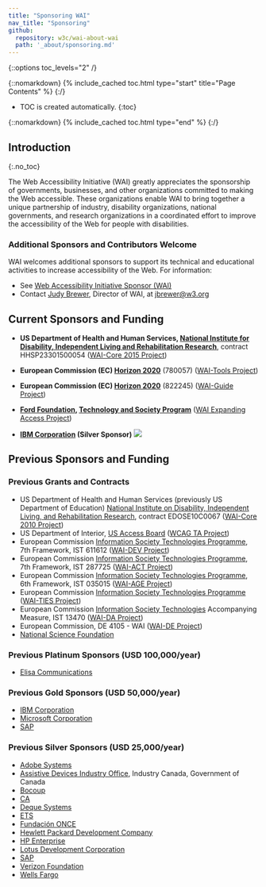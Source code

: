 ```yaml
---
title: "Sponsoring WAI"
nav_title: "Sponsoring"
github:
  repository: w3c/wai-about-wai
  path: '_about/sponsoring.md'
---
```


{::options toc_levels="2" /}

{::nomarkdown}
{% include_cached toc.html type="start" title="Page Contents" %}
{:/}

-   TOC is created automatically.
{:toc}

{::nomarkdown}
{% include_cached toc.html type="end" %}
{:/}

## Introduction
{:.no_toc}

The Web Accessibility Initiative (WAI) greatly appreciates the
sponsorship of governments, businesses, and other organizations
committed to making the Web accessible. These organizations enable WAI
to bring together a unique partnership of industry, disability
organizations, national governments, and research organizations in a
coordinated effort to improve the accessibility of the Web for people
with disabilities.

### Additional Sponsors and Contributors Welcome

WAI welcomes additional sponsors to support its technical and educational activities to increase accessibility of the Web. For information:
* See [Web Accessibility Initiative Sponsor (WAI)](http://www.w3.org/Consortium/sponsor/webforall#wai)
* Contact [Judy Brewer](https://www.w3.org/People/Brewer/), Director of WAI, at <jbrewer@w3.org>

## Current Sponsors and Funding

-   **US Department of Health and Human Services, [National Institute for
    Disability, Independent Living and Rehabilitation
    Research](http://www.acl.gov/programs/NIDILRR/)**, contract
    HHSP23301500054 ([WAI-Core 2015
    Project](https://www.w3.org/WAI/Core2015/))

-   **European Commission (EC) [Horizon 2020](https://ec.europa.eu/programmes/horizon2020/)** (780057) ([WAI-Tools Project](https://www.w3.org/WAI/about/projects/wai-tools/))

-   **European Commission (EC) [Horizon 2020](https://ec.europa.eu/programmes/horizon2020/)** (822245) ([WAI-Guide Project](https://www.w3.org/WAI/about/projects/wai-guide/))

-   **[Ford Foundation](https://www.fordfoundation.org/), [Technology and Society Program](https://www.fordfoundation.org/work/challenging-inequality/technology-and-society/)** ([WAI Expanding Access Project](https://www.w3.org/WAI/expand-access/))

-   **[IBM Corporation](http://www.ibm.com/able) (Silver Sponsor)**
    ![](https://w3.org/Icons/ibm_screen_blue_2px.gif)
    
## Previous Sponsors and Funding

### Previous Grants and Contracts

-   US Department of Health and Human Services (previously US Department
    of Education) [National Institute on Disability, Independent Living,
    and Rehabilitation
    Research](http://www.ed.gov/about/offices/list/osers/nidrr/index.html),
    contract EDOSE10C0067 ([WAI-Core 2010
    Project](https://www.w3.org/WAI/Core/Overview.html))
-   US Department of Interior, [US Access Board](https://www.access-board.gov/) ([WCAG TA
    Project](https://www.w3.org/WAI/WCAGTA/Overview.html))
-   European Commission [Information Society Technologies
    Programme](http://cordis.europa.eu/ist/), 7th Framework, IST 611612
    ([WAI-DEV Project](http://www.w3.org/WAI/DEV/))
-   European Commission [Information Society Technologies
    Programme](http://cordis.europa.eu/ist/), 7th Framework, IST 287725
    ([WAI-ACT Project](https://www.w3.org/WAI/ACT/Overview.html))
-   European Commission [Information Society Technologies
    Programme](http://cordis.europa.eu/ist/), 6th Framework, IST 035015
    ([WAI-AGE Project](https://www.w3.org/WAI/WAI-AGE/Overview.html))
-   European Commission [Information Society Technologies
    Programme](http://cordis.europa.eu/ist/) ([WAI-TIES
    Project](https://www.w3.org/WAI/TIES/Overview.html))
-   European Commission [Information Society
    Technologies](http://cordis.europa.eu/ist/) Accompanying Measure,
    IST 13470 ([WAI-DA Project](https://www.w3.org/WAI/WAIDA/))
-   European Commission, DE 4105 - WAI ([WAI-DE
    Project](https://www.w3.org/WAI/TIDE/FR2.htm))
-   [National Science Foundation](http://www.nsf.gov)

### Previous Platinum Sponsors (USD 100,000/year)

-   [Elisa Communications](http://www.elisa.fi/)

### Previous Gold Sponsors (USD 50,000/year)

-   [IBM Corporation](http://www.ibm.com/able)
-   [Microsoft Corporation](http://www.microsoft.com/)
-   [SAP](http://www.sap.com/)

### Previous Silver Sponsors (USD 25,000/year)

-   [Adobe Systems](http://www.adobe.com/)
-   [Assistive Devices Industry
    Office](http://strategis.ic.gc.ca/epic/internet/inadio-biaaf.nsf/vwGeneratedInterE/home),
    Industry Canada, Government of Canada
-   [Bocoup](https://bocoup.com/)
-   [CA](http://www.ca.com/)
-   [Deque Systems](http://www.deque.com/)
-   [ETS](http://www.ets.org/)
-   [Fundación ONCE](http://www.fundaciononce.es/)
-   [Hewlett Packard Development Company](http://www.hp.com/)
-   [HP Enterprise](https://www.hpe.com/us/en/home.html)
-   [Lotus Development Corporation](http://www.lotus.com)
-   [SAP](http://www.sap.com/)
-   [Verizon
    Foundation](http://www22.verizon.com/content/verizonglobalhome/ghp_landing.aspx)
-   [Wells Fargo](http://www.wellsfargo.com/home.htm)

<!--
Contributors

-   [Ta-meteo.fr](http://www.ta-meteo.fr "Ta-Meteo.fr")
-   Austrian Computer Society, Roland Wagner Award
-   Massachusetts Association for the Blind
-   NewDoctor.com
-   WinWriters

-->
